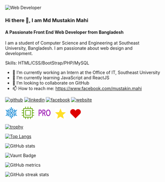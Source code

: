 ![Web Developer](https://scontent.fdac160-1.fna.fbcdn.net/v/t39.30808-6/438817661_3654455988103349_291045099278989748_n.jpg?stp=dst-jpg_p640x640&_nc_cat=106&ccb=1-7&_nc_sid=5f2048&_nc_eui2=AeEixCjlVMBTYfbPUSq6PbGrr6ap7HlD-aqvpqnseUP5qgy471iKlg57ooA83DrzfJJwIPpgwDpaHG3dsT4xgF1J&_nc_ohc=uF_3tzz2IksQ7kNvgGf0Om0&_nc_ht=scontent.fdac160-1.fna&oh=00_AYDqBJyxinwIXaA6eAgludggDkH9DeuiythLm1ckF4wvzw&oe=665603EF)

### Hi there 👋, I am Md Mustakin Mahi
#### A Passionate Front End Web Developer from Bangladesh


I am a student of Computer Science and Engineering at Southeast University, Bangladesh. I am passionate about web design and development. 

Skills: HTML/CSS/BootStrap/PHP/MySQL

- 🔭 I’m currently working an Intern at the Office of IT, Southeast University 
- 🌱 I’m currently learning JavaScript and ReactJS 
- 👯 I’m looking to collaborate on GitHub  
- 📫 How to reach me: https://www.facebook.com/mustakin.mahi 


[<img src='https://cdn.jsdelivr.net/npm/simple-icons@3.0.1/icons/github.svg' alt='github' height='40'>](https://github.com/Mustakin-140)  [<img src='https://cdn.jsdelivr.net/npm/simple-icons@3.0.1/icons/linkedin.svg' alt='linkedin' height='40'>](https://www.linkedin.com/in/md-mustakin-mahi-262010200/)  [<img src='https://cdn.jsdelivr.net/npm/simple-icons@3.0.1/icons/facebook.svg' alt='facebook' height='40'>](https://www.facebook.com/mustakin.mahi)  [<img src='https://cdn.jsdelivr.net/npm/simple-icons@3.0.1/icons/icloud.svg' alt='website' height='40'>](https://mustakin-140.github.io/Mustakin_Portfolio/)  

<a href='https://archiveprogram.github.com/'><img src='https://raw.githubusercontent.com/acervenky/animated-github-badges/master/assets/acbadge.gif' width='40' height='40'></a> <a href='https://docs.github.com/en/developers'><img src='https://raw.githubusercontent.com/acervenky/animated-github-badges/master/assets/devbadge.gif' width='40' height='40'></a> <a href='https://github.com/pricing'><img src='https://raw.githubusercontent.com/acervenky/animated-github-badges/master/assets/pro.gif' width='40' height='40'></a> <a href='https://stars.github.com/'><img src='https://raw.githubusercontent.com/acervenky/animated-github-badges/master/assets/starbadge.gif' width='35' height='35'></a> <a href='https://docs.github.com/en/github/supporting-the-open-source-community-with-github-sponsors'><img src='https://raw.githubusercontent.com/acervenky/animated-github-badges/master/assets/sponsorbadge.gif' width='35' height='35'></a> 

[![trophy](https://github-profile-trophy.vercel.app/?username=Mustakin-140)](https://github.com/ryo-ma/github-profile-trophy)

[![Top Langs](https://github-readme-stats.vercel.app/api/top-langs/?username=Mustakin-140)](https://github.com/anuraghazra/github-readme-stats)

![GitHub stats](https://github-readme-stats.vercel.app/api?username=Mustakin-140&show_icons=true)  

![Vaunt Badge](https://api.vaunt.dev/v1/github/entities/Mustakin-140/contributions?format=svg&private=false)  

![GitHub metrics](https://metrics.lecoq.io/Mustakin-140)  

![GitHub streak stats](https://streak-stats.demolab.com/?user=Mustakin-140)  

